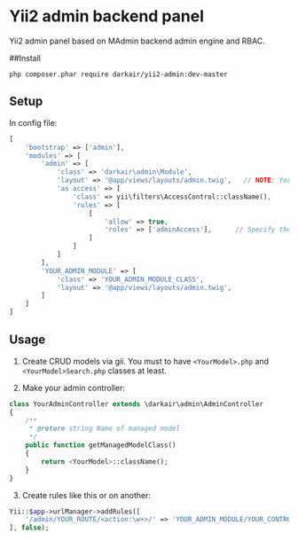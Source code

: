 Yii2 admin backend panel
=================

Yii2 admin panel based on MAdmin backend admin engine and RBAC.

##Install
```
php composer.phar require darkair/yii2-admin:dev-master
```

## Setup
In config file:

```php
[
    'bootstrap' => ['admin'],
    'modules' => [
        'admin' => [
            'class' => 'darkair\admin\Module',
            'layout' => '@app/views/layouts/admin.twig',   // NOTE: You must make your admin template in advance
            'as access' => [
                'class' => yii\filters\AccessControl::className(),
                'rules' => [
                    [
                        'allow' => true,
                        'roles' => ['adminAccess'],      // Specify the admin permissions
                    ]
                ]
            ]
        ],
        'YOUR_ADMIN_MODULE' => [
            'class' => 'YOUR_ADMIN_MODULE_CLASS',
            'layout' => '@app/views/layouts/admin.twig',            
        ]
    ]
]
```

## Usage
1. Create CRUD models via gii. You must to have ```<YourModel>.php``` and ```<YourModel>Search.php``` classes at least.

2. Make your admin controller:
```php
class YourAdminController extends \darkair\admin\AdminController
{
    /**
     * @return string Name of managed model
     */
    public function getManagedModelClass()
    {
        return <YourModel>::className();
    }
}
```

3. Create rules like this or on another:
```php
Yii::$app->urlManager->addRules([
    '/admin/YOUR_ROUTE/<action:\w+>/' => 'YOUR_ADMIN_MODULE/YOUR_CONTROLLER/<action>',
], false);
```
